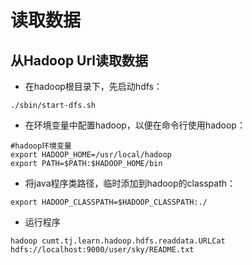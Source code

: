 # 读取数据

## 从Hadoop Url读取数据


* 在hadoop根目录下，先启动hdfs：
```
./sbin/start-dfs.sh
```
* 在环境变量中配置hadoop，以便在命令行使用hadoop：

```
#hadoop环境变量
export HADOOP_HOME=/usr/local/hadoop
export PATH=$PATH:$HADOOP_HOME/bin
```

* 将java程序类路径，临时添加到hadoop的classpath：
```
export HADOOP_CLASSPATH=$HADOOP_CLASSPATH:./
```

* 运行程序

```
hadoop cumt.tj.learn.hadoop.hdfs.readdata.URLCat hdfs://localhost:9000/user/sky/README.txt
```
